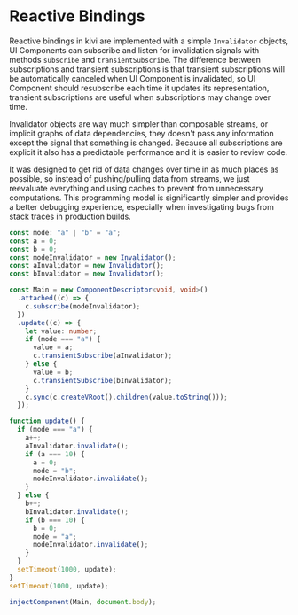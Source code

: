 # Reactive Bindings

Reactive bindings in kivi are implemented with a simple `Invalidator` objects, UI Components can subscribe and listen
for invalidation signals with methods `subscribe` and `transientSubscribe`. The difference between subscriptions and
transient subscriptions is that transient subscriptions will be automatically canceled when UI Component is invalidated,
so UI Component should resubscribe each time it updates its representation, transient subscriptions are useful when
subscriptions may change over time.

Invalidator objects are way much simpler than composable streams, or implicit graphs of data dependencies, they
doesn't pass any information except the signal that something is changed. Because all subscriptions are explicit it also
has a predictable performance and it is easier to review code.

It was designed to get rid of data changes over time in as much places as possible, so instead of pushing/pulling
data from streams, we just reevaluate everything and using caches to prevent from unnecessary computations. This
programming model is significantly simpler and provides a better debugging experience, especially when investigating
bugs from stack traces in production builds.

```ts
const mode: "a" | "b" = "a";
const a = 0;
const b = 0;
const modeInvalidator = new Invalidator();
const aInvalidator = new Invalidator();
const bInvalidator = new Invalidator();

const Main = new ComponentDescriptor<void, void>()
  .attached((c) => {
    c.subscribe(modeInvalidator);
  })
  .update((c) => {
    let value: number;
    if (mode === "a") {
      value = a;
      c.transientSubscribe(aInvalidator);
    } else {
      value = b;
      c.transientSubscribe(bInvalidator);
    }
    c.sync(c.createVRoot().children(value.toString()));
  });

function update() {
  if (mode === "a") {
    a++;
    aInvalidator.invalidate();
    if (a === 10) {
      a = 0;
      mode = "b";
      modeInvalidator.invalidate();
    }
  } else {
    b++;
    bInvalidator.invalidate();
    if (b === 10) {
      b = 0;
      mode = "a";
      modeInvalidator.invalidate();
    }
  }
  setTimeout(1000, update);
}
setTimeout(1000, update);

injectComponent(Main, document.body);
```
